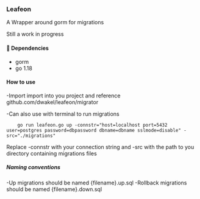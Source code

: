 ### Leafeon
A Wrapper around gorm for migrations

Still a work in progress


#### 🚀 Dependencies
- gorm
- go 1.18

#### How to use
-Import import into you project and reference github.com/dwakel/leafeon/migrator


-Can also use with terminal to run migrations

``` Run sample
    go run leafeon.go up -connstr="host=localhost port=5432 user=postgres password=dbpassword dbname=dbname sslmode=disable" -src="./migrations"
```
Replace -connstr with your connection string and -src with the path to you directory containing migrations files

##### Naming conventions
-Up migrations should be named {filename}.up.sql
-Rollback migrations should be named {filename}.down.sql

